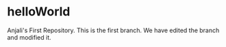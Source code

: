 # helloWorld
Anjali's First Repository. This is the first branch. 
We have edited the branch and modified it.

